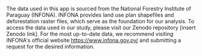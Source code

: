The data used in this app is sourced from the National Forestry Institute of Paraguay (INFONA). INFONA provides land use plan shapefiles and deforestation raster files, which serve as the foundation for our analysis. To access the data used in our study, please visit our Zenodo repository [insert Zenodo link]. For the most up-to-date data, we recommend visiting INFONA's official website https://www.infona.gov.py/ and submitting a request for the desired information.
